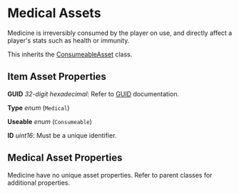 Medical Assets
==============

Medicine is irreversibly consumed by the player on use, and directly affect a player's stats such as health or immunity.

This inherits the [ConsumeableAsset](/ItemAsset/ConsumeableAsset.md) class.

Item Asset Properties
---------------------

**GUID** *32-digit hexadecimal*: Refer to [GUID](/GUID.md) documentation.

**Type** *enum* (`Medical`)

**Useable** *enum* (`Consumeable`)

**ID** *uint16*: Must be a unique identifier.

Medical Asset Properties
------------------------

Medicine have no unique asset properties. Refer to parent classes for additional properties.
